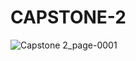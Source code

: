 # CAPSTONE-2
![Capstone 2_page-0001](https://github.com/user-attachments/assets/31e21ab2-2369-4fb3-bda9-ef4b6ab7923d)
